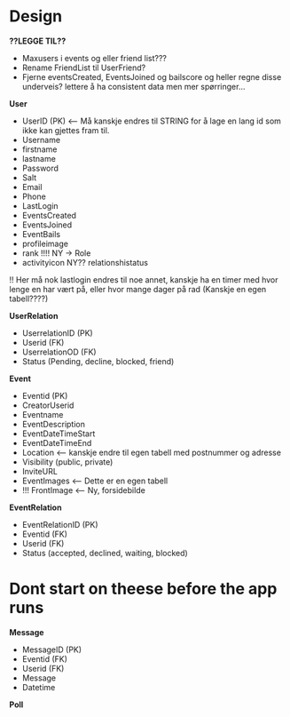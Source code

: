 # Design

**??LEGGE TIL??**

- Maxusers i events og eller friend list???
- Rename FriendList til UserFriend?
- Fjerne eventsCreated, EventsJoined og bailscore og heller regne disse underveis? lettere å ha consistent data men mer spørringer...

**User**

- UserID (PK) <-- Må kanskje endres til STRING for å lage en lang id som ikke kan gjettes fram til.
- Username
- firstname
- lastname
- Password
- Salt
- Email
- Phone
- LastLogin
- EventsCreated
- EventsJoined
- EventBails
- profileimage
- rank
  !!!! NY -> Role
- activityicon
  NY?? relationshistatus

!! Her må nok lastlogin endres til noe annet, kanskje ha en timer med hvor lenge en har vært på, eller hvor mange dager på rad
(Kanskje en egen tabell????)

**UserRelation**

- UserrelationID (PK)
- Userid (FK)
- UserrelationOD (FK)
- Status (Pending, decline, blocked, friend)

**Event**

- Eventid (PK)
- CreatorUserid
- Eventname
- EventDescription
- EventDateTimeStart
- EventDateTimeEnd
- Location <-- kanskje endre til egen tabell med postnummer og adresse
- Visibility (public, private)
- InviteURL
- EventImages <-- Dette er en egen tabell
- !!! FrontImage <-- Ny, forsidebilde

**EventRelation**

- EventRelationID (PK)
- Eventid (FK)
- Userid (FK)
- Status (accepted, declined, waiting, blocked)

# Dont start on theese before the app runs

**Message**

- MessageID (PK)
- Eventid (FK)
- Userid (FK)
- Message
- Datetime

**Poll**
